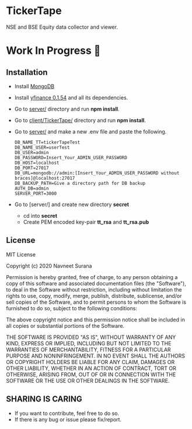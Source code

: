 # TickerTape

NSE and BSE Equity data collector and viewer.

# Work In Progress :construction_worker:

## Installation

-  Install [MongoDB](https://docs.mongodb.com/manual/installation/)
-  Install [yfinance 0.1.54](https://pypi.org/project/yfinance/) and all its dependencies.
-  Go to [server/](server/) directory and run **npm install**.
-  Go to [client/TickerTape/](client/TickerTape) directory and run **npm install**.
-  Go to [server/](server/) and make a new .env file and paste the following.

   ```
   DB_NAME_TT=tickerTapeTest
   DB_NAME_USER=userTest
   DB_USER=admin
   DB_PASSWORD=Insert_Your_ADMIN_USER_PASSWORD
   DB_HOST=localhost
   DB_PORT=27017
   DB_URL=mongodb://admin:[Insert_Your_ADMIN_USER_PASSWORD without braces]@localhost:27017
   DB_BACKUP_PATH=Give a directory path for DB backup
   AUTH_DB=admin
   SERVER_PORT=3000
   ```

-  Go to [server/] and create new directory **secret**
   -  cd into **secret**
   -  Create PEM encoded key-pair **tt_rsa** and **tt_rsa.pub**

## License

MIT License

Copyright (c) 2020 Navneet Surana

Permission is hereby granted, free of charge, to any person obtaining a copy
of this software and associated documentation files (the "Software"), to deal
in the Software without restriction, including without limitation the rights
to use, copy, modify, merge, publish, distribute, sublicense, and/or sell
copies of the Software, and to permit persons to whom the Software is
furnished to do so, subject to the following conditions:

The above copyright notice and this permission notice shall be included in all
copies or substantial portions of the Software.

THE SOFTWARE IS PROVIDED "AS IS", WITHOUT WARRANTY OF ANY KIND, EXPRESS OR
IMPLIED, INCLUDING BUT NOT LIMITED TO THE WARRANTIES OF MERCHANTABILITY,
FITNESS FOR A PARTICULAR PURPOSE AND NONINFRINGEMENT. IN NO EVENT SHALL THE
AUTHORS OR COPYRIGHT HOLDERS BE LIABLE FOR ANY CLAIM, DAMAGES OR OTHER
LIABILITY, WHETHER IN AN ACTION OF CONTRACT, TORT OR OTHERWISE, ARISING FROM,
OUT OF OR IN CONNECTION WITH THE SOFTWARE OR THE USE OR OTHER DEALINGS IN THE
SOFTWARE.

## SHARING IS CARING

-  If you want to contribute, feel free to do so.
-  If there is any bug or issue please fix/report.
